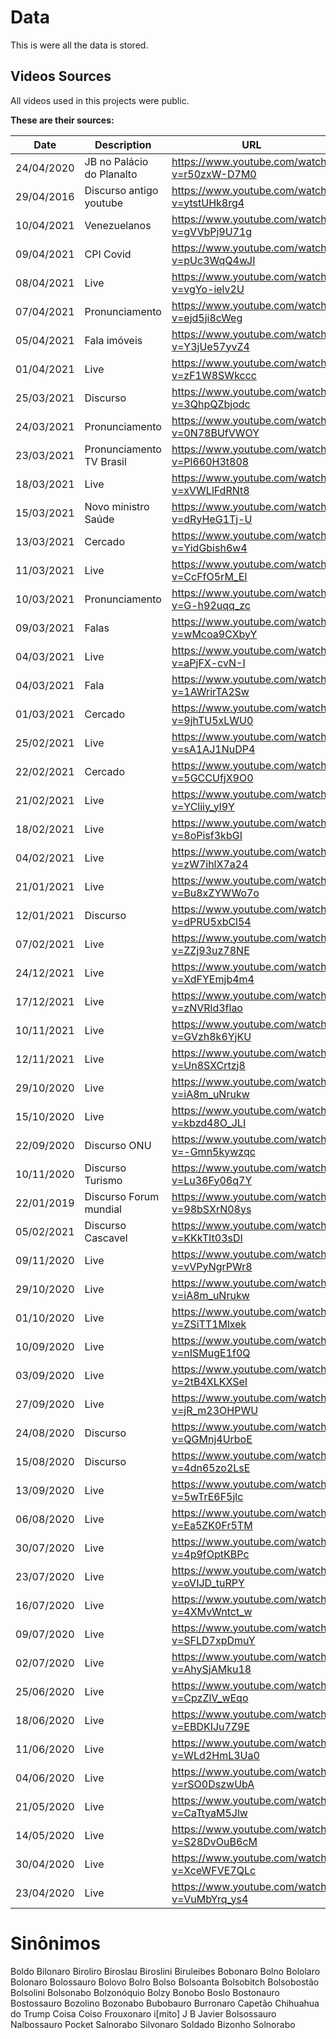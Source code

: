 
# Data

This is were all the data is stored.

## Videos Sources

All videos used in this projects were public.

**These are their sources:**

Date | Description | URL
---|---|---
24/04/2020|JB no Palácio do Planalto|<https://www.youtube.com/watch?v=r50zxW-D7M0>
29/04/2016|Discurso antigo youtube|<https://www.youtube.com/watch?v=ytstUHk8rg4>
10/04/2021|Venezuelanos |<https://www.youtube.com/watch?v=gVVbPj9U71g>
09/04/2021|CPI Covid |<https://www.youtube.com/watch?v=pUc3WqQ4wJI>
08/04/2021|Live|<https://www.youtube.com/watch?v=vgYo-ielv2U>
07/04/2021|Pronunciamento|<https://www.youtube.com/watch?v=ejd5ji8cWeg>
05/04/2021|Fala imóveis|<https://www.youtube.com/watch?v=Y3jUe57yvZ4>
01/04/2021|Live|<https://www.youtube.com/watch?v=zF1W8SWkccc>
25/03/2021|Discurso|<https://www.youtube.com/watch?v=3QhpQZbjodc>
24/03/2021|Pronunciamento|<https://www.youtube.com/watch?v=0N78BUfVWOY>
23/03/2021|Pronunciamento TV Brasil|<https://www.youtube.com/watch?v=Pl660H3t808>
18/03/2021|Live|<https://www.youtube.com/watch?v=xVWLlFdRNt8>
15/03/2021|Novo ministro Saúde|<https://www.youtube.com/watch?v=dRyHeG1Tj-U>
13/03/2021|Cercado|<https://www.youtube.com/watch?v=YidGbish6w4>
11/03/2021|Live|<https://www.youtube.com/watch?v=CcFfO5rM_EI>
10/03/2021|Pronunciamento|<https://www.youtube.com/watch?v=G-h92uqq_zc>
09/03/2021|Falas|<https://www.youtube.com/watch?v=wMcoa9CXbyY>
04/03/2021|Live|<https://www.youtube.com/watch?v=aPjFX-cvN-I>
04/03/2021|Fala|<https://www.youtube.com/watch?v=1AWrirTA2Sw>
01/03/2021|Cercado|<https://www.youtube.com/watch?v=9jhTU5xLWU0>
25/02/2021|Live|<https://www.youtube.com/watch?v=sA1AJ1NuDP4>
22/02/2021|Cercado|<https://www.youtube.com/watch?v=5GCCUfjX9O0>
21/02/2021|Live|<https://www.youtube.com/watch?v=YCliiy_yl9Y>
18/02/2021|Live|<https://www.youtube.com/watch?v=8oPisf3kbGI>
04/02/2021|Live|<https://www.youtube.com/watch?v=zW7ihlX7a24>
21/01/2021|Live|<https://www.youtube.com/watch?v=Bu8xZYWWo7o>
12/01/2021|Discurso|<https://www.youtube.com/watch?v=dPRU5xbCl54>
07/02/2021|Live|<https://www.youtube.com/watch?v=ZZj93uz78NE>
24/12/2021|Live|<https://www.youtube.com/watch?v=XdFYEmjb4m4>
17/12/2021|Live|<https://www.youtube.com/watch?v=zNVRld3flao>
10/11/2021|Live|<https://www.youtube.com/watch?v=GVzh8k6YjKU>
12/11/2021|Live|<https://www.youtube.com/watch?v=Un8SXCrtzj8>
29/10/2020|Live|<https://www.youtube.com/watch?v=iA8m_uNrukw>
15/10/2020|Live|<https://www.youtube.com/watch?v=kbzd48O_JLI>
22/09/2020|Discurso ONU|<https://www.youtube.com/watch?v=-Gmn5kywzqc>
10/11/2020|Discurso Turismo|<https://www.youtube.com/watch?v=Lu36Fy06q7Y>
22/01/2019|Discurso Forum mundial|<https://www.youtube.com/watch?v=98bSXrN08ys>
05/02/2021|Discurso Cascavel|<https://www.youtube.com/watch?v=KKkTIt03sDI>
09/11/2020|Live|<https://www.youtube.com/watch?v=vVPyNgrPWr8>
29/10/2020|Live|<https://www.youtube.com/watch?v=iA8m_uNrukw>
01/10/2020|Live|<https://www.youtube.com/watch?v=ZSiTT1Mlxek>
10/09/2020|Live|<https://www.youtube.com/watch?v=nISMugE1f0Q>
03/09/2020|Live|<https://www.youtube.com/watch?v=2tB4XLKXSeI>
27/09/2020|Live|<https://www.youtube.com/watch?v=jR_m23OHPWU>
24/08/2020|Discurso|<https://www.youtube.com/watch?v=QGMnj4UrboE>
15/08/2020|Discurso|<https://www.youtube.com/watch?v=4dn65zo2LsE>
13/09/2020|Live|<https://www.youtube.com/watch?v=5wTrE6F5jlc>
06/08/2020|Live|<https://www.youtube.com/watch?v=Ea5ZK0Fr5TM>
30/07/2020|Live|<https://www.youtube.com/watch?v=4p9fOptKBPc>
23/07/2020|Live|<https://www.youtube.com/watch?v=oVIJD_tuRPY>
16/07/2020|Live|<https://www.youtube.com/watch?v=4XMvWntct_w>
09/07/2020|Live|<https://www.youtube.com/watch?v=SFLD7xpDmuY>
02/07/2020|Live|<https://www.youtube.com/watch?v=AhySjAMku18>
25/06/2020|Live|<https://www.youtube.com/watch?v=CpzZlV_wEqo>
18/06/2020|Live|<https://www.youtube.com/watch?v=EBDKIJu7Z9E>
11/06/2020|Live|<https://www.youtube.com/watch?v=WLd2HmL3Ua0>
04/06/2020|Live|<https://www.youtube.com/watch?v=rSO0DszwUbA>
21/05/2020|Live|<https://www.youtube.com/watch?v=CaTtyaM5Jlw>
14/05/2020|Live|<https://www.youtube.com/watch?v=S28DvOuB6cM>
30/04/2020|Live|<https://www.youtube.com/watch?v=XceWFVE7QLc>
23/04/2020|Live|<https://www.youtube.com/watch?v=VuMbYrq_ys4>

# Sinônimos

Boldo
Bilonaro
Biroliro
Biroslau
Biroslini
Biruleibes
Bobonaro
Bolno
Bololaro
Bolonaro
Bolossauro
Bolovo
Bolro
Bolso
Bolsoanta
Bolsobitch
Bolsobostão
Bolsolini
Bolsonabo
Bolzonóquio
Bolzy
Bonobo
Boslo
Bostonauro
Bostossauro
Bozolino
Bozonabo
Bubobauro
Burronaro
Capetão
Chihuahua do Trump
Coisa
Coiso
Frouxonaro
i[mito]
J B
Javier Bolsossauro
Nalbossauro
Pocket
Salnorabo
Silvonaro
Soldado Bizonho
Solnorabo